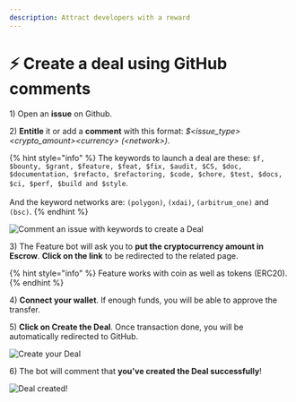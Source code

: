```yaml
---
description: Attract developers with a reward
---
```


# ⚡ Create a deal using GitHub comments

1\) Open an **issue** on Github.

2\) **Entitle** it or add a **comment** with this format: _$\<issue\_type> \<crypto\_amount>\<currency> (\<network>)_.

{% hint style="info" %}
The keywords to launch a deal are these: `$f, $bounty, $grant, $feature, $feat, $fix, $audit, $CS, $doc, $documentation, $refacto, $refactoring, $code, $chore, $test, $docs, $ci, $perf, $build and $style`.\
\
And the keyword networks are: `(polygon)`, `(xdai)`, `(arbitrum_one)` and `(bsc)`.
{% endhint %}

![Comment an issue with keywords to create a Deal](../.gitbook/assets/create\_deal\_command.png)

3\) The Feature bot will ask you to **put the cryptocurrency amount in Escrow**. **Click on the link** to be redirected to the related page.

{% hint style="info" %}
Feature works with coin as well as tokens (ERC20).
{% endhint %}

4\) **Connect your wallet**. If enough funds, you will be able to approve the transfer.

5\) **Click on Create the Deal**. Once transaction done, you will be automatically redirected to GitHub.

![Create your Deal](../.gitbook/assets/web3\_deal.png)

6\) The bot will comment that **you've created the Deal successfully**!

![Deal created!](../.gitbook/assets/settlement\_done.png)
